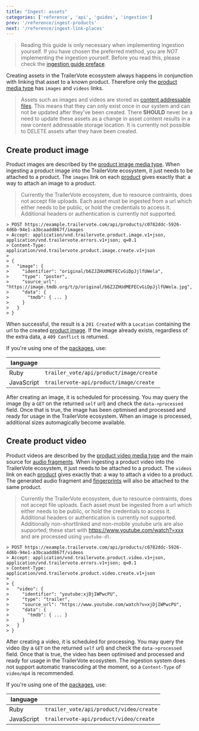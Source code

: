 ```yaml
---
title: "Ingest: assets"
categories: ['reference', 'api', 'guides', 'ingestion']
prev: '/reference/ingest-products'
next: '/reference/ingest-link-places'
---
```


> Reading this guide is only necessary when implementing ingestion yourself. If you have chosen the preferred method, you are *NOT* implementing the ingestion yourself.
> Before you read this, please check the [ingestion guide preface](ingestion).

Creating assets in the TrailerVote ecosystem always happens in conjunction with linking that asset to a known product. Therefore only the [product media type](media-type-product) has `images` and `videos` links.

> Assets such as images and videos are stored as [content addressable files](https://en.wikipedia.org/wiki/Content-addressable_storage). This means that they can only exist once in our system and can not be updated after they've been created. There **SHOULD** never be a need to update these assets as a change in asset content results in a new content addressable storage location.
> It is currently not possible to DELETE assets after they have been created.

## Create product image

Product images are described by the [product image media type](media-type-product-image). When ingesting a product image into the TrailerVote ecosystem, it just needs to be attached to a product. The `images` link on each [product](media-type-product) gives exactly that: a way to attach an image to a product.

> Currently the TrailerVote ecosystem, due to resource contraints, does not accept file uploads. Each asset must be ingested from a url which either needs to be public, or hold the credentials to access it. Additional headers or authentication is currently not supported.

```
> POST https://example.trailervote.com/api/products/c0782ddc-5926-4d6b-94e1-a3bcaadd867f/images
> Accept: application/vnd.trailervote.product.image.v1+json, application/vnd.trailervote.errors.v1+json; q=0.1
> Content-Type: application/vnd.trailervote.product.image.create.v1+json
>
> {
>   "image": {
>     "identifier": "original/b6ZJZHUdMEFECvGiDpJjlfUWela",
>     "type": "poster",
>     "source_url": "https://image.tmdb.org/t/p/original/b6ZJZHUdMEFECvGiDpJjlfUWela.jpg",
>     "data": {
>       "tmdb": { ... }
>     }
>   }
> }
```

When successful, the result is a `201 Created` with a `Location` containing the url to the created [product image](media-type-product-image). If the image already exists, regardless of the extra data, a `409 Conflict` is returned.

If you're using one of the [packages](ingestion), use:

| language |  |
|----------|---|
| Ruby | `trailer_vote/api/product/image/create` |
| JavaScript | `trailervote-api/product/image/create` |

After creating an image, it is scheduled for processing. You may query the image (by a `GET` on the returned `self` url) and check the `data->processed` field. Once that is true, the image has been optimised and processed and ready for usage in the TrailerVote ecosystem. When an image is processed, additional sizes automagically become available.

## Create product video

Product videos are described by the [product video media type](media-type-product-video) and the main source for [audio fragments](media-type-audio-fragment). When ingesting a product video into the TrailerVote ecosystem, it just needs to be attached to a product. The `videos` link on each [product](media-type-product) gives exactly that: a way to attach a video to a product. The generated audio fragment and [fingerprints](media-type-fingerprint) will also be attached to the same product.

> Currently the TrailerVote ecosystem, due to resource contraints, does not accept file uploads. Each asset must be ingested from a url which either needs to be public, or hold the credentials to access it. Additional headers or authentication is currently not supported. Additionally non-shortlinked and non-mobile youtube urls are also supported; these start with https://www.youtube.com/watch?=xxx and are processed using `youtube-dl`.

```
> POST https://example.trailervote.com/api/products/c0782ddc-5926-4d6b-94e1-a3bcaadd867f/videos
> Accept: application/vnd.trailervote.product.video.v1+json, application/vnd.trailervote.errors.v1+json; q=0.1
> Content-Type: application/vnd.trailervote.product.video.create.v1+json
>
> {
>   "video": {
>     "identifier": "youtube:xjDjIWPwcPU",
>     "type": "trailer",
>     "source_url": "https://www.youtube.com/watch?v=xjDjIWPwcPU",
>     "data": {
>       "tmdb": { ... }
>     }
>   }
> }
```
After creating a video, it is scheduled for processing. You may query the video (by a `GET` on the returned `self` url) and check the `data->processed` field. Once that is true, the video has been optimised and processed and ready for usage in the TrailerVote ecosystem. The ingestion system does not support automatic transcoding at the moment, so a `Content-Type` of `video/mp4` is recommended.


If you're using one of the [packages](ingestion), use:

| language |  |
|----------|---|
| Ruby | `trailer_vote/api/product/video/create` |
| JavaScript | `trailervote-api/product/video/create` |
